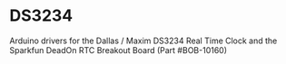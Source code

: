DS3234
======

Arduino drivers for the Dallas / Maxim DS3234 Real Time Clock and the Sparkfun DeadOn RTC Breakout Board (Part #BOB-10160)
